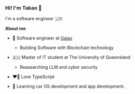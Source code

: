 <!--
**takaomizuno0032/takaomizuno0032** is a ✨ _special_ ✨ repository because its `README.md` (this file) appears on your GitHub profile.

Here are some ideas to get you started:

- 🔭 I’m currently working on ...
- 🌱 I’m currently learning ...
- 👯 I’m looking to collaborate on ...
- 🤔 I’m looking for help with ...
- 💬 Ask me about ...
- 📫 How to reach me: ...
- 😄 Pronouns: ...
- ⚡ Fun fact: ...
-->

### Hi! I'm Takao 👋

I'm a software engineer 🇯🇵

**About me**

-   🔭 Software engineer at [Gaiax](https://www.gaiax.co.jp/)

    -   Building Software with Blockchain technology

-   🇦🇺 Master of IT student at The University of Queensland

    -   Reasearching LLM and cyber security

-   ❤️‍🔥 Love TypeScript

-   🚗 Learning car OS development and app development.

